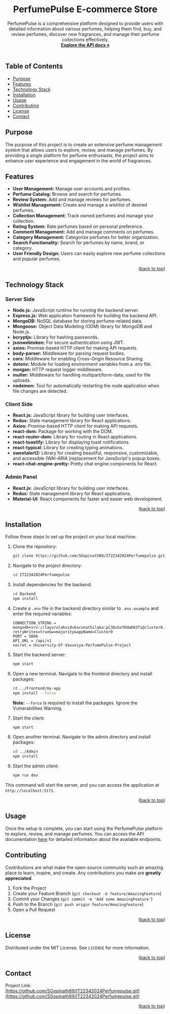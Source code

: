 <a name="readme-top"></a>
<div align="center">
  <h1 align="center">PerfumePulse E-commerce Store</h1>

  <p align="center">
    PerfumePulse is a comprehensive platform designed to provide users with detailed information about various perfumes, helping them find, buy, and review perfumes, discover new fragrances, and manage their perfume collections effectively.
    <br />
    <a href="https://documenter.getpostman.com/view/34113703/2sA3dviXbE#b5908938-a70f-4926-b3f5-831320657a10"><strong>Explore the API docs »</strong></a>
    <br />
    <br />
  </p>
</div>

## Table of Contents

- [Purpose](#purpose)
- [Features](#features)
- [Technology Stack](#technology-stack)
- [Installation](#installation)
- [Usage](#usage)
- [Contributing](#contributing)
- [License](#license)
- [Contact](#contact)

## Purpose

The purpose of this project is to create an extensive perfume management system that allows users to explore, review, and manage perfumes. By providing a single platform for perfume enthusiasts, the project aims to enhance user experience and engagement in the world of fragrances.

## Features

- **User Management:** Manage user accounts and profiles.
- **Perfume Catalog:** Browse and search for perfumes.
- **Review System:** Add and manage reviews for perfumes.
- **Wishlist Management:** Create and manage a wishlist of desired perfumes.
- **Collection Management:** Track owned perfumes and manage your collection.
- **Rating System:** Rate perfumes based on personal preference.
- **Comment Management:** Add and manage comments on perfumes.
- **Category Management:** Categorize perfumes for better organization.
- **Search Functionality:** Search for perfumes by name, brand, or category.
- **User Friendly Design:** Users can easily explore new perfume collections and popular perfumes.

<p align="right">(<a href="#readme-top">back to top</a>)</p>

## Technology Stack

### Server Side

- **Node.js:** JavaScript runtime for running the backend server.
- **Express.js:** Web application framework for building the backend API.
- **MongoDB:** NoSQL database for storing perfume-related data.
- **Mongoose:** Object Data Modeling (ODM) library for MongoDB and Node.js.
- **bcryptjs:** Library for hashing passwords.
- **jsonwebtoken:** For secure authentication using JWT.
- **axios:** Promise-based HTTP client for making API requests.
- **body-parser:** Middleware for parsing request bodies.
- **cors:** Middleware for enabling Cross-Origin Resource Sharing.
- **dotenv:** Module for loading environment variables from a .env file.
- **morgan:** HTTP request logger middleware.
- **multer:** Middleware for handling multipart/form-data, used for file uploads.
- **nodemon:** Tool for automatically restarting the node application when file changes are detected.

### Client Side

- **React.js:** JavaScript library for building user interfaces.
- **Redux:** State management library for React applications.
- **Axios:** Promise-based HTTP client for making API requests.
- **react-dom:** Package for working with the DOM.
- **react-router-dom:** Library for routing in React applications.
- **react-toastify:** Library for displaying toast notifications.
- **react-typical:** Library for creating typing animations.
- **sweetalert2:** Library for creating beautiful, responsive, customizable, and accessible (WAI-ARIA )replacement for JavaScript's popup boxes.
- **react-chat-engine-pretty:** Pretty chat engine components for React.

### Admin Panel

- **React.js:** JavaScript library for building user interfaces.
- **Redux:** State management library for React applications.
- **Material-UI:** React components for faster and easier web development.

<p align="right">(<a href="#readme-top">back to top</a>)</p>

## Installation

Follow these steps to set up the project on your local machine:

1. Clone the repository:

    ```sh
    git clone https://github.com/SGopinath89/IT22342024Perfumepulse.git
    ```

2. Navigate to the project directory:

    ```sh
    cd IT22342024Perfumepulse
    ```

3. Install dependencies for the backend:

    ```sh
    cd Backend
    npm install
    ```

4. Create a `.env` file in the backend directory similar to `.env.example` and enter the required variables:

    ```env
    CONNECTION_STRING = mongodb+srv://layurulakvidukarunathilaka:pC3DuSoTKdwD83fi@cluster0.eyejahe.mongodb.net/?retryWrites=true&w=majority&appName=Cluster0
    PORT = 5000
    API_URL = /api/v1
    secret = University-Of-Vavuniya-PerfumePulse-Project
    ```

5. Start the backend server:

    ```sh
    npm start
    ```

6. Open a new terminal. Navigate to the frontend directory and install packages:

    ```sh
    cd ../Frontend/my-app
    npm install --force
    ```

    **Note:** `--force` is required to install the packages. Ignore the Vulnerabilities Warning.


7. Start the client:

    ```sh
    npm start
    ```

8. Open another terminal. Navigate to the admin directory and install packages:

    ```sh
    cd ../Admin
    npm install
    ```


9. Start the admin client:

    ```sh
    npm run dev
    ```

This command will start the server, and you can access the application at `http://localhost:5173`.

<p align="right">(<a href="#readme-top">back to top</a>)</p>

## Usage

Once the setup is complete, you can start using the PerfumePulse platform to explore, review, and manage perfumes. You can access the API documentation [here](https://documenter.getpostman.com/view/34113703/2sA3dviXbE#b5908938-a70f-4926-b3f5-831320657a10) for detailed information about the available endpoints.

## Contributing

Contributions are what make the open-source community such an amazing place to learn, inspire, and create. Any contributions you make are **greatly appreciated**.

1. Fork the Project
2. Create your Feature Branch (`git checkout -b feature/AmazingFeature`)
3. Commit your Changes (`git commit -m 'Add some AmazingFeature'`)
4. Push to the Branch (`git push origin feature/AmazingFeature`)
5. Open a Pull Request

<p align="right">(<a href="#readme-top">back to top</a>)</p>

## License

Distributed under the MIT License. See `LICENSE` for more information.

<p align="right">(<a href="#readme-top">back to top</a>)</p>

## Contact

Project Link: [https://github.com/SGopinath89/IT22342024Perfumepulse.git](https://github.com/SGopinath89/IT22342024Perfumepulse.git)

<p align="right">(<a href="#readme-top">back to top</a>)</p>
